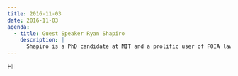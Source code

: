 ```yaml
---
title: 2016-11-03
date: 2016-11-03
agenda:
  - title: Guest Speaker Ryan Shapiro
    description: |
      Shapiro is a PhD candidate at MIT and a prolific user of FOIA laws. He'll talk about how FOIA became relevant to his research and activism, how he got better at making requests, and how to argue with the FBI.
---
```



Hi
